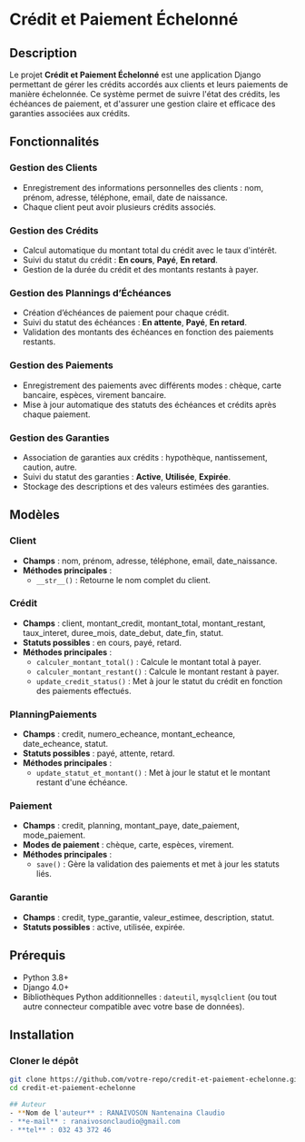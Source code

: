 # Crédit et Paiement Échelonné

## Description

Le projet **Crédit et Paiement Échelonné** est une application Django permettant de gérer les crédits accordés aux clients et leurs paiements de manière échelonnée. Ce système permet de suivre l'état des crédits, les échéances de paiement, et d'assurer une gestion claire et efficace des garanties associées aux crédits.

## Fonctionnalités

### Gestion des Clients
- Enregistrement des informations personnelles des clients : nom, prénom, adresse, téléphone, email, date de naissance.
- Chaque client peut avoir plusieurs crédits associés.

### Gestion des Crédits
- Calcul automatique du montant total du crédit avec le taux d'intérêt.
- Suivi du statut du crédit : **En cours**, **Payé**, **En retard**.
- Gestion de la durée du crédit et des montants restants à payer.

### Gestion des Plannings d’Échéances
- Création d’échéances de paiement pour chaque crédit.
- Suivi du statut des échéances : **En attente**, **Payé**, **En retard**.
- Validation des montants des échéances en fonction des paiements restants.

### Gestion des Paiements
- Enregistrement des paiements avec différents modes : chèque, carte bancaire, espèces, virement bancaire.
- Mise à jour automatique des statuts des échéances et crédits après chaque paiement.

### Gestion des Garanties
- Association de garanties aux crédits : hypothèque, nantissement, caution, autre.
- Suivi du statut des garanties : **Active**, **Utilisée**, **Expirée**.
- Stockage des descriptions et des valeurs estimées des garanties.

## Modèles

### Client
- **Champs** : nom, prénom, adresse, téléphone, email, date_naissance.
- **Méthodes principales** :
  - `__str__()` : Retourne le nom complet du client.

### Crédit
- **Champs** : client, montant_credit, montant_total, montant_restant, taux_interet, duree_mois, date_debut, date_fin, statut.
- **Statuts possibles** : en cours, payé, retard.
- **Méthodes principales** :
  - `calculer_montant_total()` : Calcule le montant total à payer.
  - `calculer_montant_restant()` : Calcule le montant restant à payer.
  - `update_credit_status()` : Met à jour le statut du crédit en fonction des paiements effectués.

### PlanningPaiements
- **Champs** : credit, numero_echeance, montant_echeance, date_echeance, statut.
- **Statuts possibles** : payé, attente, retard.
- **Méthodes principales** :
  - `update_statut_et_montant()` : Met à jour le statut et le montant restant d'une échéance.

### Paiement
- **Champs** : credit, planning, montant_paye, date_paiement, mode_paiement.
- **Modes de paiement** : chèque, carte, espèces, virement.
- **Méthodes principales** :
  - `save()` : Gère la validation des paiements et met à jour les statuts liés.

### Garantie
- **Champs** : credit, type_garantie, valeur_estimee, description, statut.
- **Statuts possibles** : active, utilisée, expirée.

## Prérequis

- Python 3.8+
- Django 4.0+
- Bibliothèques Python additionnelles : `dateutil`, `mysqlclient` (ou tout autre connecteur compatible avec votre base de données).

## Installation

### Cloner le dépôt

```bash
git clone https://github.com/votre-repo/credit-et-paiement-echelonne.git
cd credit-et-paiement-echelonne

## Auteur
- **Nom de l'auteur** : RANAIVOSON Nantenaina Claudio
- **e-mail** : ranaivosonclaudio@gmail.com
- **tel** : 032 43 372 46

